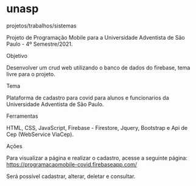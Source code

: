 # unasp
projetos/trabalhos/sistemas


Projeto de Programação Mobile para a Universidade Adventista de São Paulo - 4º Semestre/2021.

Objetivo

Desenvolver um crud web utilizando o banco de dados do firebase, tema livre para o projeto.

Tema

Plataforma de cadastro para covid para alunos e funcionarios da Universidade Adventista de São Paulo.

Ferramentas

HTML, CSS, JavaScript, Firebase - Firestore, Jquery, Bootstrap e Api de Cep (WebService ViaCep).

Ações

Para visualizar a página e realizar o cadastro, acesse a seguinte página: https://programacaomobile-covid.firebaseapp.com/

Será possível cadastrar, alterar, deletar e consultar.

